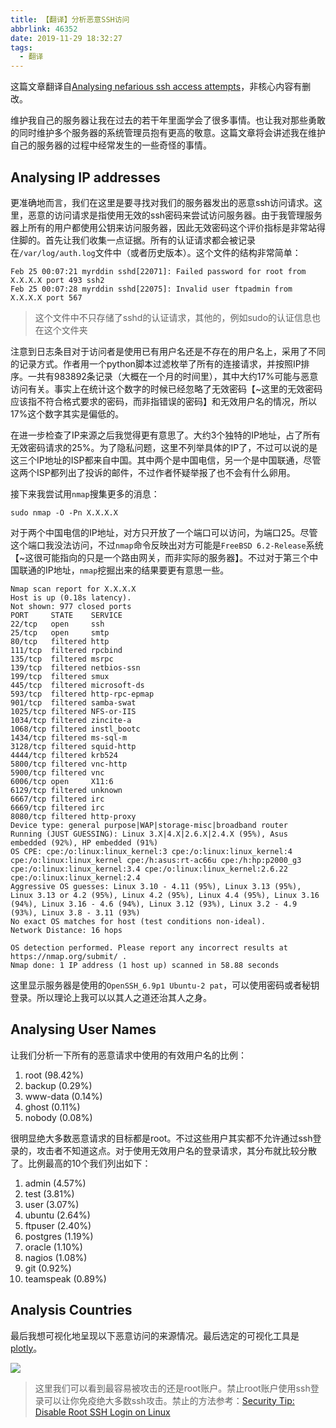 ```yaml
---
title: 【翻译】分析恶意SSH访问
abbrlink: 46352
date: 2019-11-29 18:32:27
tags:
  - 翻译
---
```


这篇文章翻译自[Analysing nefarious ssh access attempts](https://bastian.rieck.me/blog/posts/2019/ssh_incidents/)，非核心内容有删改。

维护我自己的服务器让我在过去的若干年里面学会了很多事情。也让我对那些勇敢的同时维护多个服务器的系统管理员抱有更高的敬意。这篇文章将会讲述我在维护自己的服务器的过程中经常发生的一些奇怪的事情。

<!--more-->

## Analysing IP addresses

更准确地而言，我们在这里是要寻找对我们的服务器发出的恶意ssh访问请求。这里，恶意的访问请求是指使用无效的ssh密码来尝试访问服务器。由于我管理服务器上所有的用户都使用公钥来访问服务器，因此无效密码这个评价指标是非常站得住脚的。首先让我们收集一点证据。所有的认证请求都会被记录在`/var/log/auth.log`文件中（或者历史版本）。这个文件的结构非常简单：

```text
Feb 25 00:07:21 myrddin sshd[22071]: Failed password for root from X.X.X.X port 493 ssh2
Feb 25 00:07:28 myrddin sshd[22075]: Invalid user ftpadmin from X.X.X.X port 567
```

> 这个文件中不只存储了sshd的认证请求，其他的，例如sudo的认证信息也在这个文件夹

注意到日志条目对于访问者是使用已有用户名还是不存在的用户名上，采用了不同的记录方式。作者用一个python脚本过滤枚举了所有的连接请求，并按照IP排序。一共有983892条记录（大概在一个月的时间里），其中大约17%可能与恶意访问有关。事实上在统计这个数字的时候已经忽略了无效密码【~这里的无效密码应该指不符合格式要求的密码，而非指错误的密码】和无效用户名的情况，所以17%这个数字其实是偏低的。

在进一步检查了IP来源之后我觉得更有意思了。大约3个独特的IP地址，占了所有无效密码请求的25%。为了隐私问题，这里不列举具体的IP了，不过可以说的是这三个IP地址的ISP都来自中国。其中两个是中国电信，另一个是中国联通，尽管这两个ISP都列出了投诉的邮件，不过作者怀疑举报了也不会有什么卵用。

接下来我尝试用`nmap`搜集更多的消息：

```shell
sudo nmap -O -Pn X.X.X.X
```

对于两个中国电信的IP地址，对方只开放了一个端口可以访问，为端口25。尽管这个端口我没法访问，不过`nmap`命令反映出对方可能是`FreeBSD 6.2-Release`系统【~这很可能指向的只是一个路由网关，而非实际的服务器】。不过对于第三个中国联通的IP地址，`nmap`挖掘出来的结果要更有意思一些。

```shell
Nmap scan report for X.X.X.X
Host is up (0.18s latency).
Not shown: 977 closed ports
PORT     STATE    SERVICE
22/tcp   open     ssh
25/tcp   open     smtp
80/tcp   filtered http
111/tcp  filtered rpcbind
135/tcp  filtered msrpc
139/tcp  filtered netbios-ssn
199/tcp  filtered smux
445/tcp  filtered microsoft-ds
593/tcp  filtered http-rpc-epmap
901/tcp  filtered samba-swat
1025/tcp filtered NFS-or-IIS
1034/tcp filtered zincite-a
1068/tcp filtered instl_bootc
1434/tcp filtered ms-sql-m
3128/tcp filtered squid-http
4444/tcp filtered krb524
5800/tcp filtered vnc-http
5900/tcp filtered vnc
6006/tcp open     X11:6
6129/tcp filtered unknown
6667/tcp filtered irc
6669/tcp filtered irc
8080/tcp filtered http-proxy
Device type: general purpose|WAP|storage-misc|broadband router
Running (JUST GUESSING): Linux 3.X|4.X|2.6.X|2.4.X (95%), Asus embedded (92%), HP embedded (91%)
OS CPE: cpe:/o:linux:linux_kernel:3 cpe:/o:linux:linux_kernel:4 cpe:/o:linux:linux_kernel cpe:/h:asus:rt-ac66u cpe:/h:hp:p2000_g3 cpe:/o:linux:linux_kernel:3.4 cpe:/o:linux:linux_kernel:2.6.22 cpe:/o:linux:linux_kernel:2.4
Aggressive OS guesses: Linux 3.10 - 4.11 (95%), Linux 3.13 (95%), Linux 3.13 or 4.2 (95%), Linux 4.2 (95%), Linux 4.4 (95%), Linux 3.16 (94%), Linux 3.16 - 4.6 (94%), Linux 3.12 (93%), Linux 3.2 - 4.9 (93%), Linux 3.8 - 3.11 (93%)
No exact OS matches for host (test conditions non-ideal).
Network Distance: 16 hops

OS detection performed. Please report any incorrect results at https://nmap.org/submit/ .
Nmap done: 1 IP address (1 host up) scanned in 58.88 seconds
```

这里显示服务器是使用的`OpenSSH_6.9p1 Ubuntu-2 pat`，可以使用密码或者秘钥登录。所以理论上我可以以其人之道还治其人之身。

## Analysing User Names

让我们分析一下所有的恶意请求中使用的有效用户名的比例：

1. root (98.42%)
2. backup (0.29%)
3. www-data (0.14%)
4. ghost (0.11%)
5. nobody (0.08%)

很明显绝大多数恶意请求的目标都是root。不过这些用户其实都不允许通过ssh登录的，攻击者不知道这点。对于使用无效用户名的登录请求，其分布就比较分散了。比例最高的10个我们列出如下：

1. admin (4.57%)
2. test (3.81%)
3. user (3.07%)
4. ubuntu (2.64%)
5. ftpuser (2.40%)
6. postgres (1.19%)
7. oracle (1.10%)
8. nagios (1.08%)
9. git (0.92%)
10. teamspeak (0.89%)

## Analysis Countries

最后我想可视化地呈现以下恶意访问的来源情况。最后选定的可视化工具是[plotly](https://plot.ly/)。

![](https://imgs.codewoody.com/uploads/big/77056379db69bf5b325e301c611b2871.png)

> 这里我们可以看到最容易被攻击的还是root账户。禁止root账户使用ssh登录可以让你免疫绝大多数ssh攻击。禁止的方法参考：[Security Tip: Disable Root SSH Login on Linux](https://www.howtogeek.com/howto/linux/security-tip-disable-root-ssh-login-on-linux/)
